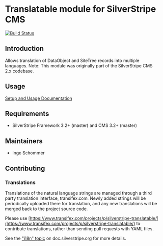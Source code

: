 # Translatable module for SilverStripe CMS #

[![Build Status](https://secure.travis-ci.org/silverstripe/silverstripe-translatable.png)](http://travis-ci.org/silverstripe/silverstripe-translatable)

## Introduction ##

Allows translation of DataObject and SiteTree records into multiple languages.
Note: This module was originally part of the SilverStripe CMS 2.x codebase.

## Usage

[Setup and Usage Documentation](http://github.com/silverstripe/silverstripe-translatable/blob/master/docs/en/index.md)

## Requirements ##

 * SilverStripe Framework 3.2+ (master) and CMS 3.2+ (master)

## Maintainers ##

 * Ingo Schommer <ingo at silverstripe dot com>

## Contributing

### Translations

Translations of the natural language strings are managed through a
third party translation interface, transifex.com.
Newly added strings will be periodically uploaded there for translation,
and any new translations will be merged back to the project source code.

Please use [https://www.transifex.com/projects/p/silverstripe-translatable/](https://www.transifex.com/projects/p/silverstripe-translatable/) to contribute translations,
rather than sending pull requests with YAML files.

See the ["i18n" topic](http://doc.silverstripe.org/framework/en/trunk/topics/i18n) on doc.silverstripe.org for more details.
